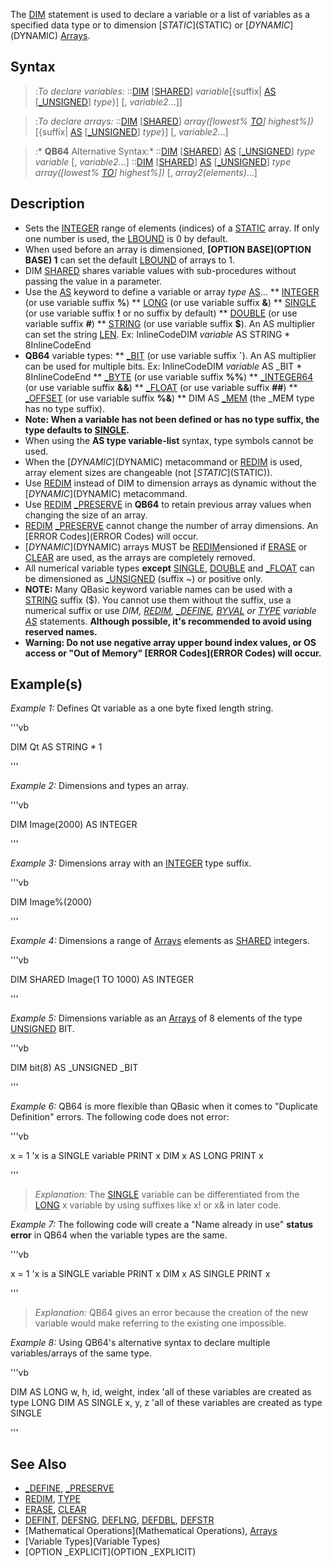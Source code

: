 The [DIM](DIM) statement is used to declare a variable or a list of variables as a specified data type or to dimension [$STATIC]($STATIC) or [$DYNAMIC]($DYNAMIC) [Arrays](Arrays).


## Syntax

> :*To declare variables:*
> ::[DIM](DIM) [[SHARED](SHARED)] *variable*[{suffix| [AS](AS) [[_UNSIGNED](_UNSIGNED)] *type*}] [, *variable2*...]]

> :*To declare arrays:*
> ::[DIM](DIM) [[SHARED](SHARED)] *array([lowest% [TO](TO)] highest%])*[{suffix| [AS](AS) [[_UNSIGNED](_UNSIGNED)] *type*}] [, *variable2*...]

> :* **QB64** Alternative Syntax:*
> ::[DIM](DIM) [[SHARED](SHARED)] [AS](AS) [[_UNSIGNED](_UNSIGNED)] *type* *variable*  [, *variable2*...]
> ::[DIM](DIM) [[SHARED](SHARED)] [AS](AS) [[_UNSIGNED](_UNSIGNED)] *type* *array([lowest% [TO](TO)] highest%])* [, *array2(elements)*...]


## Description

* Sets the [INTEGER](INTEGER) range of elements (indices) of a [STATIC](STATIC) array. If only one number is used, the [LBOUND](LBOUND) is 0 by default. 
* When used before an array is dimensioned, **[OPTION BASE](OPTION BASE) 1** can set the default [LBOUND](LBOUND) of arrays to 1.
* DIM [SHARED](SHARED) shares variable values with sub-procedures without passing the value in a parameter.
* Use the [AS](AS) keyword to define a variable or array *type* [AS](AS)...
** [INTEGER](INTEGER) (or use variable suffix **%**)
** [LONG](LONG) (or use variable suffix **&**)
** [SINGLE](SINGLE) (or use variable suffix **!** or no suffix by default)
** [DOUBLE](DOUBLE) (or use variable suffix **#**)
** [STRING](STRING) (or use variable suffix **$**). An AS multiplier can set the string [LEN](LEN). Ex: InlineCodeDIM *variable* AS STRING * 8InlineCodeEnd
* **QB64** variable types: 
** [_BIT](_BIT) (or use variable suffix **`**). An AS multiplier can be used for multiple bits. Ex: InlineCodeDIM *variable* AS _BIT * 8InlineCodeEnd
** [_BYTE](_BYTE) (or use variable suffix **%%**)
** [_INTEGER64](_INTEGER64) (or use variable suffix **&&**)
** [_FLOAT](_FLOAT) (or use variable suffix **##**)
** [_OFFSET](_OFFSET) (or use variable suffix **%&**)
** DIM AS [_MEM](_MEM) (the _MEM type has no type suffix).
* **Note: When a variable has not been defined or has no type suffix, the type defaults to [SINGLE](SINGLE).**
* When using the **AS type variable-list** syntax, type symbols cannot be used.
* When the [$DYNAMIC]($DYNAMIC) metacommand or [REDIM](REDIM) is used, array element sizes are changeable (not [$STATIC]($STATIC)).
* Use [REDIM](REDIM) instead of DIM to dimension arrays as dynamic without the [$DYNAMIC]($DYNAMIC) metacommand.
* Use [REDIM](REDIM) [_PRESERVE](_PRESERVE) in **QB64** to retain previous array values when changing the size of an array. 
* [REDIM](REDIM) [_PRESERVE](_PRESERVE) cannot change the number of array dimensions. An [ERROR Codes](ERROR Codes) will occur.
* [$DYNAMIC]($DYNAMIC) arrays MUST be [REDIM](REDIM)ensioned if [ERASE](ERASE) or [CLEAR](CLEAR) are used, as the arrays are completely removed.
* All numerical variable types **except** [SINGLE](SINGLE), [DOUBLE](DOUBLE) and [_FLOAT](_FLOAT) can be dimensioned as [_UNSIGNED](_UNSIGNED) (suffix ~) or positive only.
* **NOTE:** Many QBasic keyword variable names can be used with a [STRING](STRING) suffix ($). You cannot use them without the suffix, use a numerical suffix or use *DIM, [REDIM](REDIM), [_DEFINE](_DEFINE), [BYVAL](BYVAL) or [TYPE](TYPE) variable [AS](AS)* statements. **Although possible, it's recommended to avoid using reserved names.**
* **Warning: Do not use negative array upper bound index values, or OS access or "Out of Memory" [ERROR Codes](ERROR Codes) will occur.**


## Example(s)

*Example 1:* Defines Qt variable as a one byte fixed length string.

'''vb

 DIM Qt AS STRING * 1 

'''

*Example 2:* Dimensions and types an array. 

'''vb

 DIM Image(2000) AS INTEGER

'''

*Example 3:* Dimensions array with an [INTEGER](INTEGER) type suffix.

'''vb

 DIM Image%(2000)  

'''

*Example 4:* Dimensions a range of [Arrays](Arrays) elements as [SHARED](SHARED) integers.

'''vb

 DIM SHARED Image(1 TO 1000) AS INTEGER 

'''

*Example 5:* Dimensions variable as an [Arrays](Arrays) of 8 elements of the type [UNSIGNED](UNSIGNED) BIT.

'''vb

 DIM bit(8) AS _UNSIGNED _BIT 

'''


*Example 6:* QB64 is more flexible than QBasic when it comes to "Duplicate Definition" errors. The following code does not error:

'''vb

x = 1 'x is a SINGLE variable
PRINT x
DIM x AS LONG
PRINT x 

'''
>  *Explanation:* The [SINGLE](SINGLE) variable can be differentiated from the [LONG](LONG) x variable by using suffixes like x! or x& in later code.


*Example 7:* The following code will create a "Name already in use" **status error** in QB64 when the variable types are the same.

'''vb

x = 1 'x is a SINGLE variable
PRINT x
DIM x AS SINGLE
PRINT x 

'''
>  *Explanation:* QB64 gives an error because the creation of the new variable would make referring to the existing one impossible.


*Example 8:* Using QB64's alternative syntax to declare multiple variables/arrays of the same type.

'''vb

DIM AS LONG w, h, id, weight, index 'all of these variables are created as type LONG
DIM AS SINGLE x, y, z               'all of these variables are created as type SINGLE

'''


## See Also

* [_DEFINE](_DEFINE), [_PRESERVE](_PRESERVE)
* [REDIM](REDIM), [TYPE](TYPE)
* [ERASE](ERASE), [CLEAR](CLEAR)
* [DEFINT](DEFINT), [DEFSNG](DEFSNG), [DEFLNG](DEFLNG), [DEFDBL](DEFDBL), [DEFSTR](DEFSTR)
* [Mathematical Operations](Mathematical Operations), [Arrays](Arrays)
* [Variable Types](Variable Types)
* [OPTION _EXPLICIT](OPTION _EXPLICIT)




